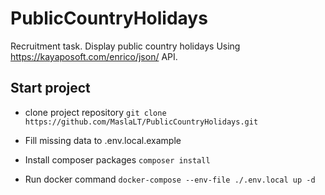 # PublicCountryHolidays
Recruitment task. Display public country holidays Using https://kayaposoft.com/enrico/json/ API. 

## Start project
* clone project repository
``
git clone https://github.com/MaslaLT/PublicCountryHolidays.git
``
* Fill missing data to .env.local.example

* Install composer packages
``
composer install
``
* Run docker command
``
docker-compose --env-file ./.env.local up -d
``
